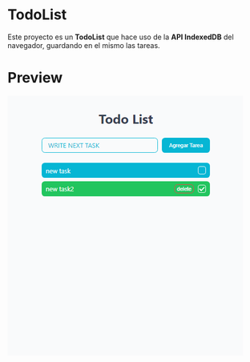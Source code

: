 # TodoList
Este proyecto es un __TodoList__ que hace uso de la __API IndexedDB__ del navegador, guardando en el mismo las tareas.

# Preview

![Preview Todo](./img/preview.png)